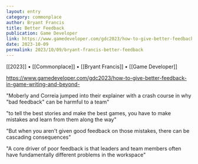 ```yaml
---
layout: entry
category: commonplace
author: Bryant Francis
title: Better Feedback
publication: Game Developer
link: https://www.gamedeveloper.com/gdc2023/how-to-give-better-feedback-in-game-writing-and-beyond-
date: 2023-10-09
permalink: 2023/10/09/bryant-francis-better-feedback
---
```


[[2023]] • [[Commonplace]] • [[Bryant Francis]] • [[Game Developer]]

https://www.gamedeveloper.com/gdc2023/how-to-give-better-feedback-in-game-writing-and-beyond-

"Moberly and Correia jumped into their explainer with a crash course in why "bad feedback" can be harmful to a team"

"to tell the best stories and make the best games, you have to make mistakes and learn from them along the way"

"But when you aren't given good feedback on those mistakes, there can be cascading consequences"

"A core driver of poor feedback is that leaders and team members often have fundamentally different problems in the workspace"
